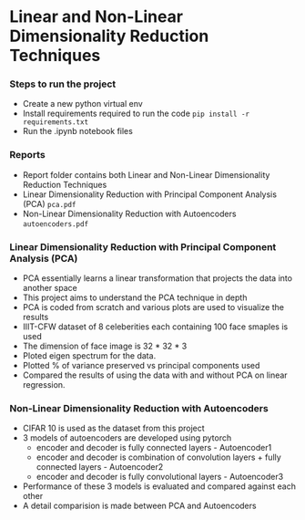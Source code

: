 # Linear and Non-Linear Dimensionality Reduction Techniques


### Steps to run the project
- Create a new python virtual env
- Install requirements required to run the code 
`pip install -r requirements.txt`
- Run the .ipynb notebook files

### Reports
- Report folder contains both Linear and Non-Linear Dimensionality Reduction Techniques 
- Linear Dimensionality Reduction with Principal Component Analysis (PCA) `pca.pdf`
- Non-Linear Dimensionality Reduction with Autoencoders `autoencoders.pdf`

### Linear Dimensionality Reduction with Principal Component Analysis (PCA)
- PCA essentially learns a linear transformation that projects the data into another space
- This project aims to understand the PCA technique in depth
- PCA is coded from scratch and various plots are used to visualize the results
- IIIT-CFW dataset of 8 celeberities each containing 100 face smaples is used
- The dimension of face image is 32 * 32 * 3
- Ploted eigen spectrum for the data.
- Plotted % of variance preserved vs principal components used
- Compared the results of using the data with and without PCA on linear regression.


### Non-Linear Dimensionality Reduction with Autoencoders
- CIFAR 10 is used as the dataset from this project
- 3 models of autoencoders are developed using pytorch
  - encoder and decoder is fully connected layers - Autoencoder1
  - encoder and decoder is combination of convolution layers + fully connected layers - Autoencoder2
  - encoder and decoder is fully convolutional layers - Autoencoder3
- Performance of these 3 models is evaluated and compared against each other
- A detail comparision is made between PCA and Autoencoders